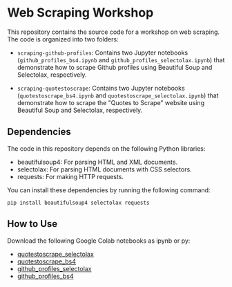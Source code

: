 # Web Scraping Workshop
This repository contains the source code for a workshop on web scraping. The code is organized into two folders:

- `scraping-github-profiles`: Contains two Jupyter notebooks (`github_profiles_bs4.ipynb` and `github_profiles_selectolax.ipynb`) that demonstrate how to scrape Github profiles using Beautiful Soup and Selectolax, respectively.

- `scraping-quotestoscrape`: Contains two Jupyter notebooks (`quotestoscrape_bs4.ipynb` and `quotestoscrape_selectolax.ipynb`) that demonstrate how to scrape the "Quotes to Scrape" website using Beautiful Soup and Selectolax, respectively.

## Dependencies
The code in this repository depends on the following Python libraries:

- beautifulsoup4: For parsing HTML and XML documents.
- selectolax: For parsing HTML documents with CSS selectors.
- requests: For making HTTP requests.

You can install these dependencies by running the following command:

    pip install beautifulsoup4 selectolax requests

## How to Use
Download the following Google Colab notebooks as ipynb or py:
- [quotestoscrape_selectolax](https://colab.research.google.com/drive/1fITSbvFURmGAHHuKwKrxrIkBm5HyZwZg)
- [quotestoscrape_bs4](https://colab.research.google.com/drive/1KcK65oCvHkvpN2hkVUm2Tl3CsMPe1DJw)
- [github_profiles_selectolax](https://colab.research.google.com/drive/1xWYwFH654ME1_W21WgMTaK1QRsBUXNz2)
- [github_profiles_bs4](https://colab.research.google.com/drive/19skaEcFVcNzykw1XEjAY0rfIBGB9iF80)